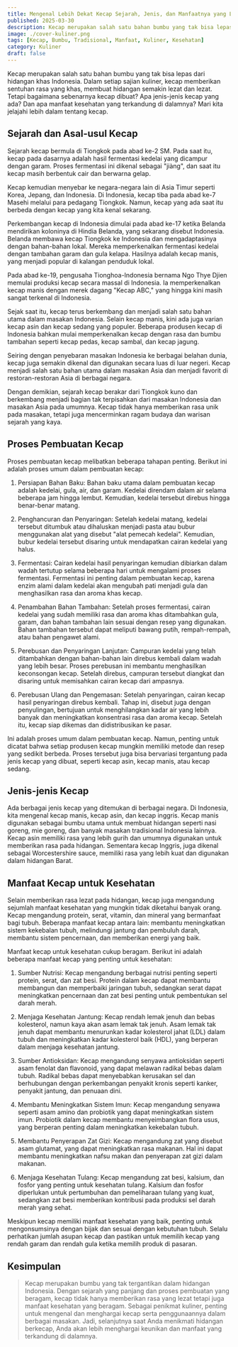 ```yaml
---
title: Mengenal Lebih Dekat Kecap Sejarah, Jenis, dan Manfaatnya yang Luar Biasa
published: 2025-03-30
description: Kecap merupakan salah satu bahan bumbu yang tak bisa lepas dari hidangan khas Indonesia.Kecap merupakan salah satu bahan bumbu yang tak bisa lepas dari hidangan khas Indonesia.
image: ./cover-kuliner.png
tags: [Kecap, Bumbu, Tradisional, Manfaat, Kuliner, Kesehatan]
category: Kuliner
draft: false
---
```


Kecap merupakan salah satu bahan bumbu yang tak bisa lepas dari hidangan khas Indonesia.  Dalam setiap sajian kuliner, kecap memberikan sentuhan rasa yang khas, membuat hidangan semakin lezat dan lezat. Tetapi bagaimana sebenarnya kecap dibuat? Apa jenis-jenis kecap yang ada? Dan apa manfaat kesehatan yang terkandung di dalamnya? Mari kita jelajahi lebih dalam tentang kecap.

## Sejarah dan Asal-usul Kecap 

Sejarah kecap bermula di Tiongkok pada abad ke-2 SM. Pada saat itu, kecap pada dasarnya adalah hasil fermentasi kedelai yang dicampur dengan garam. Proses fermentasi ini dikenal sebagai "jiàng", dan saat itu kecap masih berbentuk cair dan berwarna gelap.

Kecap kemudian menyebar ke negara-negara lain di Asia Timur seperti Korea, Jepang, dan Indonesia. Di Indonesia, kecap tiba pada abad ke-7 Masehi melalui para pedagang Tiongkok. Namun, kecap yang ada saat itu berbeda dengan kecap yang kita kenal sekarang.

Perkembangan kecap di Indonesia dimulai pada abad ke-17 ketika Belanda mendirikan koloninya di Hindia Belanda, yang sekarang disebut Indonesia. Belanda membawa kecap Tiongkok ke Indonesia dan mengadaptasinya dengan bahan-bahan lokal. Mereka memperkenalkan fermentasi kedelai dengan tambahan garam dan gula kelapa. Hasilnya adalah kecap manis, yang menjadi popular di kalangan penduduk lokal.

Pada abad ke-19, pengusaha Tionghoa-Indonesia bernama Ngo Thye Djien memulai produksi kecap secara massal di Indonesia. Ia memperkenalkan kecap manis dengan merek dagang "Kecap ABC," yang hingga kini masih sangat terkenal di Indonesia.

Sejak saat itu, kecap terus berkembang dan menjadi salah satu bahan utama dalam masakan Indonesia. Selain kecap manis, kini ada juga varian kecap asin dan kecap sedang yang populer. Beberapa produsen kecap di Indonesia bahkan mulai memperkenalkan kecap dengan rasa dan bumbu tambahan seperti kecap pedas, kecap sambal, dan kecap jagung.

Seiring dengan penyebaran masakan Indonesia ke berbagai belahan dunia, kecap juga semakin dikenal dan digunakan secara luas di luar negeri. Kecap menjadi salah satu bahan utama dalam masakan Asia dan menjadi favorit di restoran-restoran Asia di berbagai negara.

Dengan demikian, sejarah kecap berakar dari Tiongkok kuno dan berkembang menjadi bagian tak terpisahkan dari masakan Indonesia dan masakan Asia pada umumnya. Kecap tidak hanya memberikan rasa unik pada masakan, tetapi juga mencerminkan ragam budaya dan warisan sejarah yang kaya.

## Proses Pembuatan Kecap

Proses pembuatan kecap melibatkan beberapa tahapan penting. Berikut ini adalah proses umum dalam pembuatan kecap:

1. Persiapan Bahan Baku: Bahan baku utama dalam pembuatan kecap adalah kedelai, gula, air, dan garam. Kedelai direndam dalam air selama beberapa jam hingga lembut. Kemudian, kedelai tersebut direbus hingga benar-benar matang.

2. Penghancuran dan Penyaringan: Setelah kedelai matang, kedelai tersebut ditumbuk atau dihaluskan menjadi pasta atau bubur menggunakan alat yang disebut "alat pemecah kedelai". Kemudian, bubur kedelai tersebut disaring untuk mendapatkan cairan kedelai yang halus.

3. Fermentasi: Cairan kedelai hasil penyaringan kemudian dibiarkan dalam wadah tertutup selama beberapa hari untuk mengalami proses fermentasi. Fermentasi ini penting dalam pembuatan kecap, karena enzim alami dalam kedelai akan mengubah pati menjadi gula dan menghasilkan rasa dan aroma khas kecap.

4. Penambahan Bahan Tambahan: Setelah proses fermentasi, cairan kedelai yang sudah memiliki rasa dan aroma khas ditambahkan gula, garam, dan bahan tambahan lain sesuai dengan resep yang digunakan. Bahan tambahan tersebut dapat meliputi bawang putih, rempah-rempah, atau bahan pengawet alami.

5. Perebusan dan Penyaringan Lanjutan: Campuran kedelai yang telah ditambahkan dengan bahan-bahan lain direbus kembali dalam wadah yang lebih besar. Proses perebusan ini membantu menghasilkan keconsongan kecap. Setelah direbus, campuran tersebut diangkat dan disaring untuk memisahkan cairan kecap dari ampasnya.

6. Perebusan Ulang dan Pengemasan: Setelah penyaringan, cairan kecap hasil penyaringan direbus kembali. Tahap ini, disebut juga dengan penyulingan, bertujuan untuk menghilangkan kadar air yang lebih banyak dan meningkatkan konsentrasi rasa dan aroma kecap. Setelah itu, kecap siap dikemas dan didistribusikan ke pasar.

Ini adalah proses umum dalam pembuatan kecap. Namun, penting untuk dicatat bahwa setiap produsen kecap mungkin memiliki metode dan resep yang sedikit berbeda. Proses tersebut juga bisa bervariasi tergantung pada jenis kecap yang dibuat, seperti kecap asin, kecap manis, atau kecap sedang.

## Jenis-jenis Kecap

Ada berbagai jenis kecap yang ditemukan di berbagai negara. Di Indonesia, kita mengenal kecap manis, kecap asin, dan kecap inggris. Kecap manis digunakan sebagai bumbu utama untuk membuat hidangan seperti nasi goreng, mie goreng, dan banyak masakan tradisional Indonesia lainnya. Kecap asin memiliki rasa yang lebih gurih dan umumnya digunakan untuk memberikan rasa pada hidangan. Sementara kecap Inggris, juga dikenal sebagai Worcestershire sauce, memiliki rasa yang lebih kuat dan digunakan dalam hidangan Barat.

## Manfaat Kecap untuk Kesehatan

Selain memberikan rasa lezat pada hidangan, kecap juga mengandung sejumlah manfaat kesehatan yang mungkin tidak diketahui banyak orang. Kecap mengandung protein, serat, vitamin, dan mineral yang bermanfaat bagi tubuh. Beberapa manfaat kecap antara lain: membantu meningkatkan sistem kekebalan tubuh, melindungi jantung dan pembuluh darah, membantu sistem pencernaan, dan memberikan energi yang baik.

Manfaat kecap untuk kesehatan cukup beragam. Berikut ini adalah beberapa manfaat kecap yang penting untuk kesehatan:

1. Sumber Nutrisi: Kecap mengandung berbagai nutrisi penting seperti protein, serat, dan zat besi. Protein dalam kecap dapat membantu membangun dan memperbaiki jaringan tubuh, sedangkan serat dapat meningkatkan pencernaan dan zat besi penting untuk pembentukan sel darah merah.

2. Menjaga Kesehatan Jantung: Kecap rendah lemak jenuh dan bebas kolesterol, namun kaya akan asam lemak tak jenuh. Asam lemak tak jenuh dapat membantu menurunkan kadar kolesterol jahat (LDL) dalam tubuh dan meningkatkan kadar kolesterol baik (HDL), yang berperan dalam menjaga kesehatan jantung.

3. Sumber Antioksidan: Kecap mengandung senyawa antioksidan seperti asam fenolat dan flavonoid, yang dapat melawan radikal bebas dalam tubuh. Radikal bebas dapat menyebabkan kerusakan sel dan berhubungan dengan perkembangan penyakit kronis seperti kanker, penyakit jantung, dan penuaan dini.

4. Membantu Meningkatkan Sistem Imun: Kecap mengandung senyawa seperti asam amino dan probiotik yang dapat meningkatkan sistem imun. Probiotik dalam kecap membantu menyeimbangkan flora usus, yang berperan penting dalam meningkatkan kekebalan tubuh.

5. Membantu Penyerapan Zat Gizi: Kecap mengandung zat yang disebut asam glutamat, yang dapat meningkatkan rasa makanan. Hal ini dapat membantu meningkatkan nafsu makan dan penyerapan zat gizi dalam makanan.

6. Menjaga Kesehatan Tulang: Kecap mengandung zat besi, kalsium, dan fosfor yang penting untuk kesehatan tulang. Kalsium dan fosfor diperlukan untuk pertumbuhan dan pemeliharaan tulang yang kuat, sedangkan zat besi memberikan kontribusi pada produksi sel darah merah yang sehat.

Meskipun kecap memiliki manfaat kesehatan yang baik, penting untuk mengonsumsinya dengan bijak dan sesuai dengan kebutuhan tubuh. Selalu perhatikan jumlah asupan kecap dan pastikan untuk memilih kecap yang rendah garam dan rendah gula ketika memilih produk di pasaran.

## Kesimpulan

> Kecap merupakan bumbu yang tak tergantikan dalam hidangan Indonesia. Dengan sejarah yang panjang dan proses pembuatan yang beragam, kecap tidak hanya memberikan rasa yang lezat tetapi juga manfaat kesehatan yang beragam. Sebagai penikmat kuliner, penting untuk mengenal dan menghargai kecap serta penggunaannya dalam berbagai masakan. Jadi, selanjutnya saat Anda menikmati hidangan berkecap, Anda akan lebih menghargai keunikan dan manfaat yang terkandung di dalamnya.
